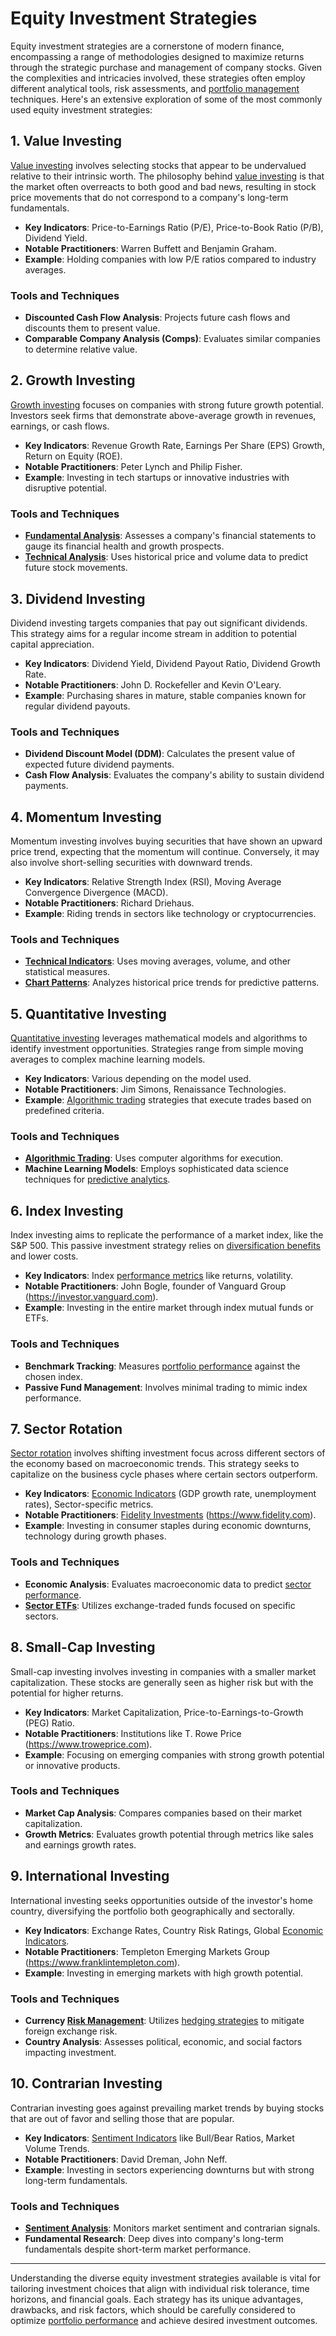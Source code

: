 # Equity Investment Strategies

Equity investment strategies are a cornerstone of modern finance, encompassing a range of methodologies designed to maximize returns through the strategic purchase and management of company stocks. Given the complexities and intricacies involved, these strategies often employ different analytical tools, risk assessments, and [portfolio management](../p/portfolio_management.md) techniques. Here's an extensive exploration of some of the most commonly used equity investment strategies:

## 1. Value Investing

[Value investing](../v/value_investing.md) involves selecting stocks that appear to be undervalued relative to their intrinsic worth. The philosophy behind [value investing](../v/value_investing.md) is that the market often overreacts to both good and bad news, resulting in stock price movements that do not correspond to a company's long-term fundamentals.

- **Key Indicators**: Price-to-Earnings Ratio (P/E), Price-to-Book Ratio (P/B), Dividend Yield.
- **Notable Practitioners**: Warren Buffett and Benjamin Graham.
- **Example**: Holding companies with low P/E ratios compared to industry averages.

### Tools and Techniques
- **Discounted Cash Flow Analysis**: Projects future cash flows and discounts them to present value.
- **Comparable Company Analysis (Comps)**: Evaluates similar companies to determine relative value.

## 2. Growth Investing

[Growth investing](../g/growth_investing.md) focuses on companies with strong future growth potential. Investors seek firms that demonstrate above-average growth in revenues, earnings, or cash flows.

- **Key Indicators**: Revenue Growth Rate, Earnings Per Share (EPS) Growth, Return on Equity (ROE).
- **Notable Practitioners**: Peter Lynch and Philip Fisher.
- **Example**: Investing in tech startups or innovative industries with disruptive potential.

### Tools and Techniques
- **[Fundamental Analysis](../f/fundamental_analysis.md)**: Assesses a company's financial statements to gauge its financial health and growth prospects.
- **[Technical Analysis](../t/technical_analysis.md)**: Uses historical price and volume data to predict future stock movements.

## 3. Dividend Investing

Dividend investing targets companies that pay out significant dividends. This strategy aims for a regular income stream in addition to potential capital appreciation.

- **Key Indicators**: Dividend Yield, Dividend Payout Ratio, Dividend Growth Rate.
- **Notable Practitioners**: John D. Rockefeller and Kevin O'Leary.
- **Example**: Purchasing shares in mature, stable companies known for regular dividend payouts.

### Tools and Techniques
- **Dividend Discount Model (DDM)**: Calculates the present value of expected future dividend payments.
- **Cash Flow Analysis**: Evaluates the company's ability to sustain dividend payments.

## 4. Momentum Investing

Momentum investing involves buying securities that have shown an upward price trend, expecting that the momentum will continue. Conversely, it may also involve short-selling securities with downward trends.

- **Key Indicators**: Relative Strength Index (RSI), Moving Average Convergence Divergence (MACD).
- **Notable Practitioners**: Richard Driehaus.
- **Example**: Riding trends in sectors like technology or cryptocurrencies.

### Tools and Techniques
- **[Technical Indicators](../t/technical_indicators.md)**: Uses moving averages, volume, and other statistical measures.
- **[Chart Patterns](../c/chart_patterns.md)**: Analyzes historical price trends for predictive patterns.

## 5. Quantitative Investing

[Quantitative investing](../q/quantitative_investing.md) leverages mathematical models and algorithms to identify investment opportunities. Strategies range from simple moving averages to complex machine learning models.

- **Key Indicators**: Various depending on the model used.
- **Notable Practitioners**: Jim Simons, Renaissance Technologies.
- **Example**: [Algorithmic trading](../a/algorithmic_trading.md) strategies that execute trades based on predefined criteria.

### Tools and Techniques
- **[Algorithmic Trading](../a/algorithmic_trading.md)**: Uses computer algorithms for execution.
- **Machine Learning Models**: Employs sophisticated data science techniques for [predictive analytics](../p/predictive_analytics.md).

## 6. Index Investing

Index investing aims to replicate the performance of a market index, like the S&P 500. This passive investment strategy relies on [diversification benefits](../d/diversification_benefits.md) and lower costs.

- **Key Indicators**: Index [performance metrics](../p/performance_metrics.md) like returns, volatility.
- **Notable Practitioners**: John Bogle, founder of Vanguard Group (https://investor.vanguard.com).
- **Example**: Investing in the entire market through index mutual funds or ETFs.

### Tools and Techniques
- **Benchmark Tracking**: Measures [portfolio performance](../p/portfolio_performance.md) against the chosen index.
- **Passive Fund Management**: Involves minimal trading to mimic index performance.

## 7. Sector Rotation

[Sector rotation](../s/sector_rotation.md) involves shifting investment focus across different sectors of the economy based on macroeconomic trends. This strategy seeks to capitalize on the business cycle phases where certain sectors outperform.

- **Key Indicators**: [Economic Indicators](../e/economic_indicators.md) (GDP growth rate, unemployment rates), Sector-specific metrics.
- **Notable Practitioners**: [Fidelity Investments](../f/fidelity_investments.md) (https://www.fidelity.com).
- **Example**: Investing in consumer staples during economic downturns, technology during growth phases.

### Tools and Techniques
- **Economic Analysis**: Evaluates macroeconomic data to predict [sector performance](../s/sector_performance.md).
- **[Sector ETFs](../s/sector_etfs.md)**: Utilizes exchange-traded funds focused on specific sectors.

## 8. Small-Cap Investing

Small-cap investing involves investing in companies with a smaller market capitalization. These stocks are generally seen as higher risk but with the potential for higher returns.

- **Key Indicators**: Market Capitalization, Price-to-Earnings-to-Growth (PEG) Ratio.
- **Notable Practitioners**: Institutions like T. Rowe Price (https://www.troweprice.com).
- **Example**: Focusing on emerging companies with strong growth potential or innovative products.

### Tools and Techniques
- **Market Cap Analysis**: Compares companies based on their market capitalization.
- **Growth Metrics**: Evaluates growth potential through metrics like sales and earnings growth rates.

## 9. International Investing

International investing seeks opportunities outside of the investor's home country, diversifying the portfolio both geographically and sectorally.

- **Key Indicators**: Exchange Rates, Country Risk Ratings, Global [Economic Indicators](../e/economic_indicators.md).
- **Notable Practitioners**: Templeton Emerging Markets Group (https://www.franklintempleton.com).
- **Example**: Investing in emerging markets with high growth potential.

### Tools and Techniques
- **Currency [Risk Management](../r/risk_management.md)**: Utilizes [hedging strategies](../h/hedging_strategies.md) to mitigate foreign exchange risk.
- **Country Analysis**: Assesses political, economic, and social factors impacting investment.

## 10. Contrarian Investing

Contrarian investing goes against prevailing market trends by buying stocks that are out of favor and selling those that are popular.

- **Key Indicators**: [Sentiment Indicators](../s/sentiment_indicators.md) like Bull/Bear Ratios, Market Volume Trends.
- **Notable Practitioners**: David Dreman, John Neff.
- **Example**: Investing in sectors experiencing downturns but with strong long-term fundamentals.

### Tools and Techniques
- **[Sentiment Analysis](../s/sentiment_analysis.md)**: Monitors market sentiment and contrarian signals.
- **Fundamental Research**: Deep dives into company's long-term fundamentals despite short-term market performance.

---

Understanding the diverse equity investment strategies available is vital for tailoring investment choices that align with individual risk tolerance, time horizons, and financial goals. Each strategy has its unique advantages, drawbacks, and risk factors, which should be carefully considered to optimize [portfolio performance](../p/portfolio_performance.md) and achieve desired investment outcomes.